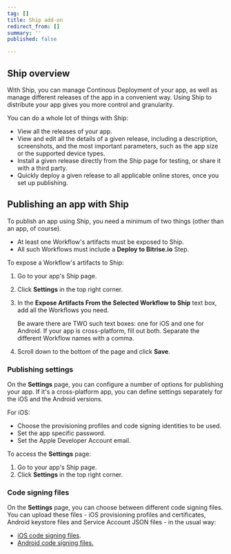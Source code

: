 ```yaml
---
tag: []
title: Ship add-on
redirect_from: []
summary: ''
published: false

---
```

## Ship overview

With Ship, you can manage Continous Deployment of your app, as well as manage different releases of the app in a convenient way. Using Ship to distribute your app gives you more control and granularity. 

You can do a whole lot of things with Ship:

* View all the releases of your app.
* View and edit all the details of a given release, including a description, screenshots, and the most important parameters, such as the app size or the supported device types. 
* Install a given release directly from the Ship page for testing, or share it with a third party.
* Quickly deploy a given release to all applicable online stores, once you set up publishing.

## Publishing an app with Ship

To publish an app using Ship, you need a minimum of two things (other than an app, of course). 

* At least one Workflow's artifacts must be exposed to Ship.
* All such Workflows must include a **Deploy to Bitrise.io**  Step.

To expose a Workflow's artifacts to Ship:

1. Go to your app's Ship page. 
2. Click **Settings** in the top right corner. 
3. In the **Expose Artifacts From the Selected Workflow to Ship** text box, add all the Workflows you need. 

   Be aware there are TWO such text boxes: one for iOS and one for Android. If your app is cross-platform, fill out both. Separate the different Workflow names with a comma. 
4. Scroll down to the bottom of the page and click **Save**. 

### Publishing settings 

On the **Settings** page, you can configure a number of options for publishing your app. If it's a cross-platform app, you can define settings separately for the iOS and the Android versions. 

For iOS:

* Choose the provisioning profiles and code signing identities to be used.
* Set the app specific password. 
* Set the Apple Developer Account email. 

To access the **Settings** page:

1. Go to your app's Ship page. 
2. Click **Settings** in the top right corner. 

### Code signing files

On the **Settings** page, you can choose between different code signing files. You can upload these files - iOS provisioning profiles and certificates, Android keystore files and Service Account JSON files - in the usual way:

* [iOS code signing files](/code-signing/ios-code-signing/code-signing-index/).
* [Android code signing files.](/code-signing/android-code-signing/android-code-signing-index/)